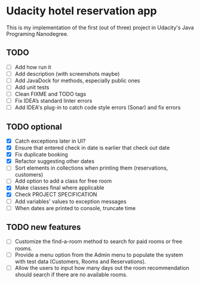 # Udacity hotel reservation app

This is my implementation of the first (out of three) project in Udacity's Java Programing Nanodegree.

## TODO
- [ ] Add how run it
- [ ] Add description (with screenshots maybe)
- [ ] Add JavaDock for methods, especially public ones
- [ ] Add unit tests
- [ ] Clean FIXME and TODO tags
- [ ] Fix IDEA’s standard linter errors
- [ ] Add IDEA's plug-in to catch code style errors (Sonar) and fix errors

## TODO optional
- [x] Catch exceptions later in UI?
- [x] Ensure that entered check in date is earlier that check out date
- [x] Fix duplicate booking
- [x] Refactor suggesting other dates
- [ ] Sort elements in collections when printing them (reservations, customers)
- [ ] Add option to add a class for free room
- [x] Make classes final where applicable
- [x] Check PROJECT SPECIFICATION
- [ ] Add variables' values to exception messages
- [ ] When dates are printed to console, truncate time

## TODO new features
- [ ] Customize the find-a-room method to search for paid rooms or free rooms.
- [ ] Provide a menu option from the Admin menu to populate the system with test data (Customers, Rooms and Reservations).
- [ ] Allow the users to input how many days out the room recommendation should search if there are no available rooms.
